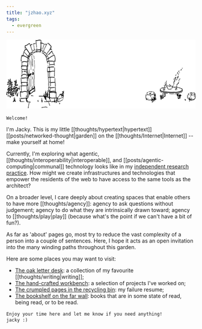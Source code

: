 ```yaml
---
title: "jzhao.xyz"
tags:
  - evergreen
---
```


<img src="./banner.svg" width="701" height="183">

```poetry
Welcome!
```

I'm Jacky. This is my little [[thoughts/hypertext|hypertext]] [[posts/networked-thought|garden]] on the [[thoughts/Internet|Internet]] -- make yourself at home!

Currently, I'm exploring what agentic, [[thoughts/interoperability|interoperable]], and [[posts/agentic-computing|communal]] technology looks like in my [independent research practice](/tags/rhizome). How might we create infrastructures and technologies that empower the residents of the web to have access to the same tools as the architect?

On a broader level, I care deeply about creating spaces that enable others to have more [[thoughts/agency]]: agency to ask questions without judgement; agency to do what they are intrinsically drawn toward; agency to [[thoughts/play|play]] (because what's the point if we can't have a bit of fun?).

As far as 'about' pages go, most try to reduce the vast complexity of a person into a couple of sentences. Here, I hope it acts as an open invitation into the many winding paths throughout this garden.

Here are some places you may want to visit:

- [The oak letter desk](/posts/): a collection of my favourite [[thoughts/writing|writing]];
- [The hand-crafted workbench](thoughts/Projects.md): a selection of projects I've worked on;
- [The crumpled pages in the recycling bin](posts/a-failure-resume.md): my failure resume;
- [The bookshelf on the far wall](/books): books that are in some state of read, being read, or to be read.

```poetry
Enjoy your time here and let me know if you need anything!
jacky :)
```
